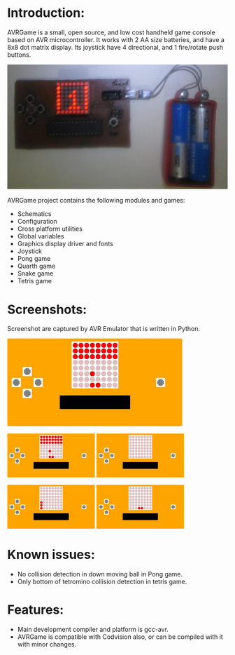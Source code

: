  Introduction:
===============
 AVRGame is a small, open source, and low cost handheld game console based on
 AVR microcontroller. It works with 2 AA size batteries, and have a 8x8 dot
 matrix display. Its joystick have 4 directional, and 1 fire/rotate push buttons.

 ![Completed AVRGame Board](Schematic/AVRGameBoard.jpg?raw=true "Completed AVRGame Board")

 AVRGame project contains the following modules and games:

 * Schematics
 * Configuration
 * Cross platform utilities
 * Global variables
 * Graphics display driver and fonts
 * Joystick
 * Pong game
 * Quarth game
 * Snake game
 * Tetris game


 Screenshots:
==============
Screenshot are captured by AVR Emulator that is written in Python.

 ![Pong](Images/Pong.gif?raw=true "Pong Game")

 ![Pong](Images/Pong-200x100.gif?raw=true "Pong Game Buttons")
 ![Tetris](Images/Tetris-200x100.gif?raw=true "Tetris Game")

 ![Snake](Images/Snake-200x100.gif?raw=true "Snake Game")
 ![Quarth](Images/Quarth-200x100.gif?raw=true "Quarth Game")


 Known issues:
===============
  * No collision detection in down moving ball in Pong game.
  * Only bottom of tetromino collision detection in tetris game.


 Features:
===========
  * Main development compiler and platform is gcc-avr.
  * AVRGame is compatible with Codvision also, or can be compiled with it with minor changes.
